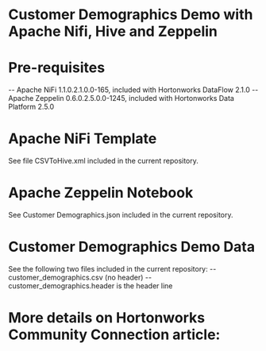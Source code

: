 # Customer Demographics Demo with Apache Nifi, Hive and Zeppelin

# Pre-requisites

-- Apache NiFi 1.1.0.2.1.0.0-165, included with Hortonworks DataFlow 2.1.0
-- Apache Zeppelin 0.6.0.2.5.0.0-1245, included with Hortonworks Data Platform 2.5.0 

# Apache NiFi Template

See file CSVToHive.xml included in the current repository.

# Apache Zeppelin Notebook

See Customer Demographics.json included in the current repository.


# Customer Demographics Demo Data

See the following two files included in the current repository:
-- customer_demographics.csv (no header)
-- customer_demographics.header is the header line

# More details on Hortonworks Community Connection article:
